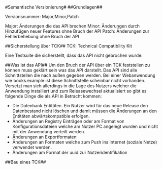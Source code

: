 #Semantische Versionierung#
##Grundlagen##

Versionsnummer: Major,Minor,Patch

Major: Änderungen die das API brechen
Minor: Änderungen durch Hinzufügen neuer Features ohne Bruch der API
Patch: Änderungen zur Fehlerbehebung ohne Bruch der API

##Sicherstellung über TCK##
TCK: Technical Compatibility Kit

Eine Testsuite die sicherstellt, dass das API nicht gebrochen wurde.

##Was ist das API##
Um den Bruch der API über ein TCK feststellen zu können muss geklärt sein was das API darstellt.
Das API sind alle Schnittstellen die nach außen gegeben werden. Bei einer Webanwendung wie books.example 
ist diese Schnittstelle scheinbar nicht vorhanden. Versetzt man sich allerdings in die Lage des Nutzers
welcher die Anwendung installiert und zum Releasewechsel aktualisiert so gibt es folgende Dinge die 
als API in Betracht kommen:
* Die Datenbank Entitäten. Ein Nutzer wird für das neue Release den Datenbestand nicht löschen und damit müssen die
  Änderungen an den Entitäten abwärtskompatible erfolgen.
* Änderungen an Registry Einträgen oder am Format von Konfigurationsdateien welche am Nutzer PC angelegt wurden
  und nicht mit der Anwendung verteilt werden.
* Änderungen an Exportformaten
* Änderungen an Formaten welche zum Push ins Internet (soziale Netze) verwendet werden.
* Änderungen am Format der uuid zur Nutzeridentifikation

##Bau eines TCK##



